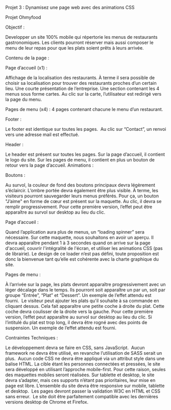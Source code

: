 Projet 3 : Dynamisez une page web avec des animations CSS

Projet Ohmyfood

Objectif :

Developper un site 100% mobile qui répertorie les menus de restaurants gastronomiques. Les clients pourront réserver mais aussi composer le menu de leur repas pour que les plats soient prêts à leurs arrivée.


Contenu de la page :


Page d’accueil (x1) :

Affichage de la localisation des restaurants. À terme il sera possible de choisir sa localisation pour trouver des restaurants proches d’un certain lieu. Une courte présentation de l’entreprise. Une section contenant les 4 menus sous forme cartes. Au clic sur la carte, l’utilisateur est redirigé vers la page du menu. 


Pages de menu (x4) :
4 pages contenant chacune le menu d’un restaurant. 


Footer :

Le footer est identique sur toutes les pages.  Au clic sur “Contact”, un renvoi vers une adresse mail est effectué.  


Header :

Le header est présent sur toutes les pages. Sur la page d’accueil, il contient le logo du site. Sur les pages de menu, il contient en plus un bouton de retour vers la page d’accueil.
Animations :


Boutons :

Au survol, la couleur de fond des boutons principaux devra légèrement s’éclaircir. L’ombre portée devra également être plus visible. 
À terme, les visiteurs pourront sauvegarder leurs menus préférés. Pour ça, un bouton "J’aime" en forme de cœur est présent sur la maquette. Au clic, il devra se remplir progressivement. Pour cette première version, l’effet peut être apparaître au survol sur desktop au lieu du clic. 


Page d’accueil :
 
Quand l’application aura plus de menus, un “loading spinner” sera nécessaire. Sur cette maquette, nous souhaitons en avoir un aperçu. Il devra apparaître pendant 1 à 3 secondes quand on arrive sur la page d'accueil, couvrir l'intégralité de l'écran, et utiliser les animations CSS (pas de librairie). Le design de ce loader n’est pas défini, toute proposition est donc la bienvenue tant qu’elle est cohérente avec la charte graphique du site. 


Pages de menu :

À l’arrivée sur la page, les plats devront apparaître progressivement avec un léger décalage dans le temps. Ils pourront soit apparaître un par un, soit par groupe “Entrée”, “Plat” et “Dessert”. Un exemple de l’effet attendu est fourni.  Le visiteur peut ajouter les plats qu'il souhaite à sa commande en cliquant dessus. Cela fait apparaître une petite coche à droite du plat. Cette coche devra coulisser de la droite vers la gauche. Pour cette première version, l’effet peut apparaître au survol sur desktop au lieu du clic. Si l’intitulé du plat est trop long, il devra être rogné avec des points de suspension. Un exemple de l’effet attendu est fourni.  


Contraintes Techniques :

Le développement devra se faire en CSS, sans JavaScript.  Aucun framework ne devra être utilisé, en revanche l’utilisation de SASS serait un plus.  Aucun code CSS ne devra être appliqué via un attribut style dans une balise HTML. 
La cible étant les personnes connectées et pressées, le site sera développé en utilisant l’approche mobile-first. Pour cette raison, seules des maquettes mobiles seront réalisées. 
Sur tablette et desktop, le site devra s’adapter, mais ces supports n’étant pas prioritaires, leur mise en page est libre. 
L’ensemble du site devra être responsive sur mobile, tablette et desktop.  Les pages devront passer la validation W3C en HTML et CSS sans erreur.  Le site doit être parfaitement compatible avec les dernières versions desktop de Chrome et Firefox. 
